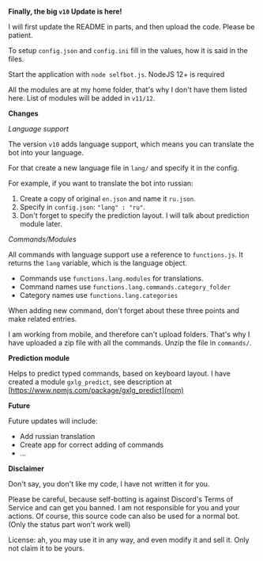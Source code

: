 **Finally, the big `v10` Update is here!**

I will first update the README in parts, and then upload the code.
Please be patient.

To setup `config.json` and `config.ini` fill in the values,
how it is said in the files.

Start the application with `node selfbot.js`.
NodeJS 12+ is required

All the modules are at my home folder,
that's why I don't have them listed here.
List of modules will be added in `v11/12`.


**Changes**

*Language support*

The version `v10` adds language support,
which means you can translate the bot into your language.

For that create a new language file in `lang/`
and specify it in the config.

For example, if you want to translate the bot into russian:

1) Create a copy of original `en.json` and name it `ru.json`.
2) Specify in `config.json`: `"lang" : "ru"`.
3) Don't forget to specify the prediction layout.
I will talk about prediction module later.

*Commands/Modules*

All commands with language support use a reference to `functions.js`.
It returns the `lang` variable, which is the language object.
* Commands use `functions.lang.modules` for translations.
* Command names use `functions.lang.commands.category_folder`
* Category names use `functions.lang.categories`

When adding new command, don't forget about these three points
and make related entries.

I am working from mobile, and therefore can't upload folders.
That's why I have uploaded a zip file with all the commands.
Unzip the file in `commands/`.

**Prediction module**

Helps to predict typed commands, based on keyboard layout.
I have created a module `gxlg_predict`,
see description at [https://www.npmjs.com/package/gxlg_predict](npm)

**Future**

Future updates will include:
* Add russian translation
* Create app for correct adding of commands
* ...

**Disclaimer**

Don't say, you don't like my code, I have not written it for you.

Please be careful, because self-botting is against Discord's Terms of Service and can get you banned.
I am not responsible for you and your actions.
Of course, this source code can also be used for a normal bot.
(Only the status part won't work well)

License: ah, you may use it in any way, and even modify it and sell it. Only not claim it to be yours.
